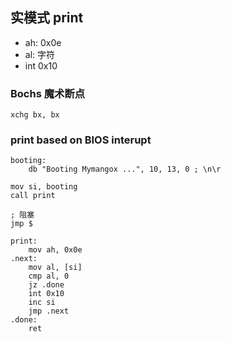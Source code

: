 ## 实模式 print

- ah: 0x0e
- al: 字符
- int 0x10

### Bochs 魔术断点

```assembly
xchg bx, bx
```

### print based on BIOS interupt

```assembly
booting:
    db "Booting Mymangox ...", 10, 13, 0 ; \n\r

mov si, booting
call print

; 阻塞
jmp $

print:
    mov ah, 0x0e
.next:
    mov al, [si]
    cmp al, 0
    jz .done
    int 0x10
    inc si
    jmp .next
.done:
    ret
```

